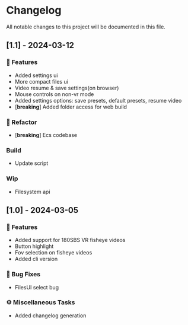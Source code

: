 # Changelog

All notable changes to this project will be documented in this file.

## [1.1] - 2024-03-12

### 🚀 Features

- Added settings ui
- More compact files ui
- Video resume & save settings(on browser)
- Mouse controls on non-vr mode
- Added settings options: save presets, default presets, resume video
- [**breaking**] Added folder access for web build

### 🚜 Refactor

- [**breaking**] Ecs codebase

### Build

- Update script

### Wip

- Filesystem api

## [1.0] - 2024-03-05

### 🚀 Features

- Added support for 180SBS VR fisheye videos
- Button highlight
- Fov selection on fisheye videos
- Added cli version

### 🐛 Bug Fixes

- FilesUI select bug

### ⚙️ Miscellaneous Tasks

- Added changelog generation

<!-- generated by git-cliff -->
